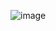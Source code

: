 ![image](https://github.com/atul5021/Cryptography_SEM_1/assets/99165272/3e2d50fc-9947-44a8-9a48-e231fa03cfac)
